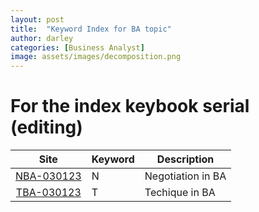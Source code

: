 ```yaml
---
layout: post
title:  "Keyword Index for BA topic"
author: darley
categories: [Business Analyst]
image: assets/images/decomposition.png
---
```

# For the index keybook serial (editing)

|                                 Site                                 | Keyword | Description |
| :-------------------------------------------------------------------: | ------- | ----------- |
| [NBA-030123](https://blog.darleigh.com/The-principles-in-Negotiation/) | N       | Negotiation in BA   |
|          [TBA-030123](Techniques-for-Agile-Business-Analyst/)          | T       | Techique in BA     |
